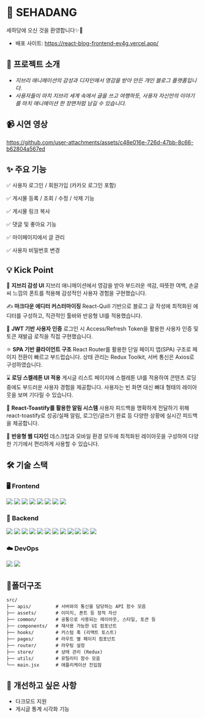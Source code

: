 # 📝 SEHADANG

세하당에 오신 것을 환영합니다✨🤗
- 배포 사이트: https://react-blog-frontend-ev4g.vercel.app/


## 📌 프로젝트 소개

- *지브리 애니메이션의 감성과 디자인에서 영감을 받아 만든 개인 블로그 플랫폼입니다.*
- *사용자들이 마치 지브리 세계 속에서 글을 쓰고 여행하듯, 사용자 자신만의 이야기를 마치 애니메이션 한 장면처럼 남길 수 있습니다.*

## 📹 시연 영상
https://github.com/user-attachments/assets/c48e016e-726d-47bb-8c66-b62804a567ed


## ✨ 주요 기능
✅ 사용자 로그인 / 회원가입 (카카오 로그인 포함)

✅ 게시물 등록 / 조회 / 수정 / 삭제 기능

✅ 게시물 링크 복사

✅ 댓글 및 좋아요 기능

✅ 마이페이지에서 글 관리

✅ 사용자 비밀번호 변경

## 💡 Kick Point
🎨 **지브리 감성 UI**
지브리 애니메이션에서 영감을 받아 부드러운 색감, 따뜻한 여백, 손글씨 느낌의 폰트를 적용해 감성적인 사용자 경험을 구현했습니다.

✍️ **마크다운 에디터 커스터마이징**
React-Quill 기반으로 블로그 글 작성에 최적화된 에디터를 구성하고, 직관적인 툴바와 반응형 UI를 적용했습니다.

🔐 **JWT 기반 사용자 인증**
로그인 시 Access/Refresh Token을 활용한 사용자 인증 및 토큰 재발급 로직을 직접 구현했습니다.

⚛️ **SPA 기반 클라이언트 구조**
React Router를 활용한 단일 페이지 앱(SPA) 구조로 페이지 전환이 빠르고 부드럽습니다.
상태 관리는 Redux Toolkit, 서버 통신은 Axios로 구성하였습니다.

⌛ **로딩 스켈레톤 UI 적용**
게시글 리스트 페이지에 스켈레톤 UI를 적용하여 콘텐츠 로딩 중에도 부드러운 사용자 경험을 제공합니다.
사용자는 빈 화면 대신 뼈대 형태의 레이아웃을 보며 기다릴 수 있습니다.

🔔 **React-Toastify를 활용한 알림 시스템**
사용자 피드백을 명확하게 전달하기 위해 react-toastify로 성공/실패 알림, 로그인/글쓰기 완료 등 다양한 상황에 실시간 피드백을 제공합니다.

📱 **반응형 웹 디자인**
데스크탑과 모바일 환경 모두에 최적화된 레이아웃을 구성하여 다양한 기기에서 편리하게 사용할 수 있습니다.


## 🛠 기술 스택

### 🖥 Frontend
<p> <img src="https://img.shields.io/badge/React-20232A?style=flat&logo=react&logoColor=61DAFB" /> <img src="https://img.shields.io/badge/React_Router_Dom-CA4245?style=flat&logo=react-router&logoColor=white" /> <img src="https://img.shields.io/badge/React_Icons-ECECEC?style=flat&logo=react&logoColor=black" /> <img src="https://img.shields.io/badge/React_Quill-ffffff?style=flat&logo=quill&logoColor=black" /> <img src="https://img.shields.io/badge/React_Toastify-363636?style=flat&logo=react&logoColor=FFD580" /> <img src="https://img.shields.io/badge/Redux-764ABC?style=flat&logo=redux&logoColor=white" /> <img src="https://img.shields.io/badge/Redux_Toolkit-FFCA28?style=flat&logo=redux&logoColor=black" /> <img src="https://img.shields.io/badge/Axios-5A29E4?style=flat&logo=axios&logoColor=white" /> </p>

### 🧠 Backend
<p> <img src="https://img.shields.io/badge/Node.js-339933?style=flat&logo=nodedotjs&logoColor=white" /> <img src="https://img.shields.io/badge/Express-000000?style=flat&logo=express&logoColor=white" /> <img src="https://img.shields.io/badge/MongoDB-47A248?style=flat&logo=mongodb&logoColor=white" /> <img src="https://img.shields.io/badge/Mongoose-880000?style=flat&logo=mongodb&logoColor=white" /> <img src="https://img.shields.io/badge/Nodemon-76D04B?style=flat&logo=nodemon&logoColor=white" /> <img src="https://img.shields.io/badge/CORS-004B8D?style=flat&logo=fetch&logoColor=white" /> <img src="https://img.shields.io/badge/Dotenv-8EBC00?style=flat&logo=envato&logoColor=white" /> <img src="https://img.shields.io/badge/BcryptJS-003B57?style=flat&logo=auth0&logoColor=white" /> <img src="https://img.shields.io/badge/JSONWebToken-000000?style=flat&logo=jsonwebtokens&logoColor=white" /> <img src="https://img.shields.io/badge/Cookie--Parser-845EC2?style=flat&logo=cookiecutter&logoColor=white" /> <img src="https://img.shields.io/badge/Multer-E91E63?style=flat&logo=upload&logoColor=white" /> <img src="https://img.shields.io/badge/date--fns-FF6F61?style=flat&logo=calendar&logoColor=white" /> </p>

### ☁️ DevOps
<p><img src="https://img.shields.io/badge/Vercel-000000?style=flat&logo=vercel&logoColor=white" /> <img src="https://img.shields.io/badge/CloudType-3C9DD0?style=flat&logoColor=white" /></p>


## 📁폴더구조
```
src/
├── apis/         # 서버와의 통신을 담당하는 API 함수 모음
├── assets/       # 이미지, 폰트 등 정적 자산
├── common/       # 공통으로 사용되는 레이아웃, 스타일, 토큰 등
├── components/   # 재사용 가능한 UI 컴포넌트
├── hooks/        # 커스텀 훅 (리액트 토스트)
├── pages/        # 라우트 별 페이지 컴포넌트
├── router/       # 라우팅 설정
├── store/        # 상태 관리 (Redux)
├── utils/        # 유틸리티 함수 모음
└── main.jsx      # 애플리케이션 진입점
```

## 📌 개선하고 싶은 사항
- 다크모드 지원
- 게시글 통계 시각화 기능
